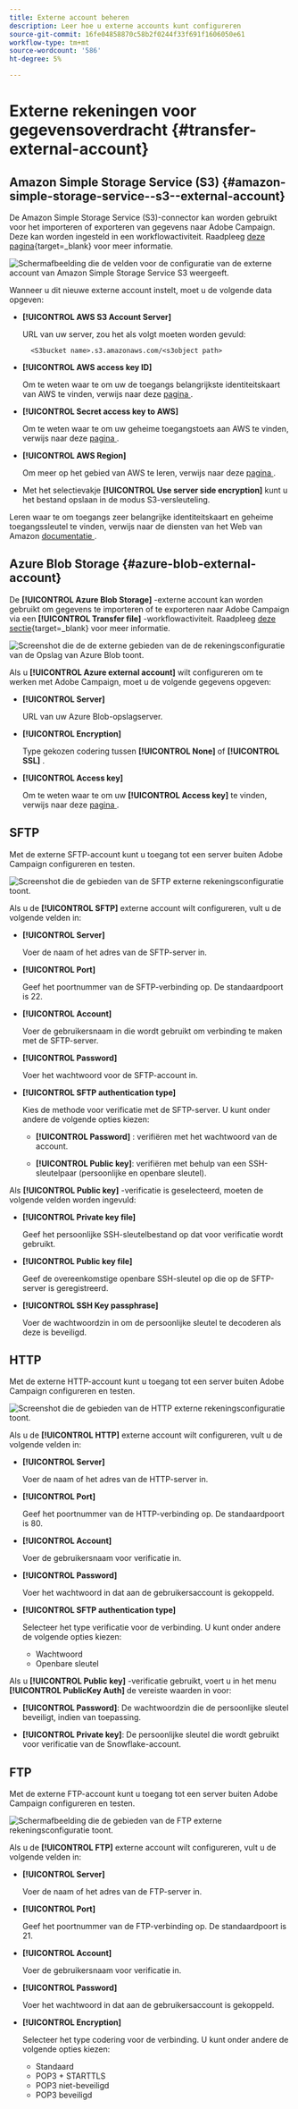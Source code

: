 ```yaml
---
title: Externe account beheren
description: Leer hoe u externe accounts kunt configureren
source-git-commit: 16fe04858870c58b2f0244f33f691f1606050e61
workflow-type: tm+mt
source-wordcount: '586'
ht-degree: 5%

---
```


# Externe rekeningen voor gegevensoverdracht {#transfer-external-account}

## Amazon Simple Storage Service (S3) {#amazon-simple-storage-service--s3--external-account}

De Amazon Simple Storage Service (S3)-connector kan worden gebruikt voor het importeren of exporteren van gegevens naar Adobe Campaign. Deze kan worden ingesteld in een workflowactiviteit. Raadpleeg [deze pagina](https://experienceleague.adobe.com/en/docs/campaign-web/v8/wf/design-workflows/transfer-file){target=_blank} voor meer informatie.

![ Schermafbeelding die de velden voor de configuratie van de externe account van Amazon Simple Storage Service S3 weergeeft.](assets/external-AWS.png)

Wanneer u dit nieuwe externe account instelt, moet u de volgende data opgeven:

* **[!UICONTROL AWS S3 Account Server]**

  URL van uw server, zou het als volgt moeten worden gevuld:

  `  <S3bucket name>.s3.amazonaws.com/<s3object path>`

* **[!UICONTROL AWS access key ID]**

  Om te weten waar te om uw de toegangs belangrijkste identiteitskaart van AWS te vinden, verwijs naar deze [ pagina ](https://docs.aws.amazon.com/general/latest/gr/aws-sec-cred-types.html#access-keys-and-secret-access-keys).

* **[!UICONTROL Secret access key to AWS]**

  Om te weten waar te om uw geheime toegangstoets aan AWS te vinden, verwijs naar deze [ pagina ](https://aws.amazon.com/fr/blogs/security/wheres-my-secret-access-key/).

* **[!UICONTROL AWS Region]**

  Om meer op het gebied van AWS te leren, verwijs naar deze [ pagina ](https://aws.amazon.com/about-aws/global-infrastructure/regions_az/).

* Met het selectievakje **[!UICONTROL Use server side encryption]** kunt u het bestand opslaan in de modus S3-versleuteling.

Leren waar te om toegangs zeer belangrijke identiteitskaart en geheime toegangssleutel te vinden, verwijs naar de diensten van het Web van Amazon [ documentatie ](https://docs.aws.amazon.com/general/latest/gr/aws-sec-cred-types.html#access-keys-and-secret-access-keys).

## Azure Blob Storage {#azure-blob-external-account}

De **[!UICONTROL Azure Blob Storage]** -externe account kan worden gebruikt om gegevens te importeren of te exporteren naar Adobe Campaign via een **[!UICONTROL Transfer file]** -workflowactiviteit. Raadpleeg [deze sectie](https://experienceleague.adobe.com/en/docs/campaign-web/v8/wf/design-workflows/transfer-file){target=_blank} voor meer informatie.

![ Screenshot die de de externe gebieden van de de rekeningsconfiguratie van de Opslag van Azure Blob toont.](assets/external-azure.png)

Als u **[!UICONTROL Azure external account]** wilt configureren om te werken met Adobe Campaign, moet u de volgende gegevens opgeven:

* **[!UICONTROL Server]**

  URL van uw Azure Blob-opslagserver.

* **[!UICONTROL Encryption]**

  Type gekozen codering tussen **[!UICONTROL None]** of **[!UICONTROL SSL]** .

* **[!UICONTROL Access key]**

  Om te weten waar te om uw **[!UICONTROL Access key]** te vinden, verwijs naar deze [ pagina ](https://docs.microsoft.com/en-us/azure/storage/common/storage-account-keys-manage?tabs=azure-portal).

## SFTP

Met de externe SFTP-account kunt u toegang tot een server buiten Adobe Campaign configureren en testen.

![ Screenshot die de gebieden van de SFTP externe rekeningsconfiguratie toont.](assets/ext-account-sftp.png)

Als u de **[!UICONTROL SFTP]** externe account wilt configureren, vult u de volgende velden in:

* **[!UICONTROL Server]**

  Voer de naam of het adres van de SFTP-server in.

* **[!UICONTROL Port]**

  Geef het poortnummer van de SFTP-verbinding op. De standaardpoort is 22.

* **[!UICONTROL Account]**

  Voer de gebruikersnaam in die wordt gebruikt om verbinding te maken met de SFTP-server.

* **[!UICONTROL Password]**

  Voer het wachtwoord voor de SFTP-account in.

* **[!UICONTROL SFTP authentication type]**

  Kies de methode voor verificatie met de SFTP-server. U kunt onder andere de volgende opties kiezen:

   * **[!UICONTROL Password]** : verifiëren met het wachtwoord van de account.

   * **[!UICONTROL Public key]**: verifiëren met behulp van een SSH-sleutelpaar (persoonlijke en openbare sleutel).

Als **[!UICONTROL Public key]** -verificatie is geselecteerd, moeten de volgende velden worden ingevuld:

* **[!UICONTROL Private key file]**

  Geef het persoonlijke SSH-sleutelbestand op dat voor verificatie wordt gebruikt.

* **[!UICONTROL Public key file]**

  Geef de overeenkomstige openbare SSH-sleutel op die op de SFTP-server is geregistreerd.

* **[!UICONTROL SSH Key passphrase]**

  Voer de wachtwoordzin in om de persoonlijke sleutel te decoderen als deze is beveiligd.

## HTTP

Met de externe HTTP-account kunt u toegang tot een server buiten Adobe Campaign configureren en testen.

![ Screenshot die de gebieden van de HTTP externe rekeningsconfiguratie toont.](assets/ext-account-http.png)

Als u de **[!UICONTROL HTTP]** externe account wilt configureren, vult u de volgende velden in:

* **[!UICONTROL Server]**

  Voer de naam of het adres van de HTTP-server in.

* **[!UICONTROL Port]**

  Geef het poortnummer van de HTTP-verbinding op. De standaardpoort is 80.

* **[!UICONTROL Account]**

  Voer de gebruikersnaam voor verificatie in.

* **[!UICONTROL Password]**

  Voer het wachtwoord in dat aan de gebruikersaccount is gekoppeld.

* **[!UICONTROL SFTP authentication type]**

  Selecteer het type verificatie voor de verbinding. U kunt onder andere de volgende opties kiezen:

   * Wachtwoord
   * Openbare sleutel

Als u **[!UICONTROL Public key]** -verificatie gebruikt, voert u in het menu **[!UICONTROL PublicKey Auth]** de vereiste waarden in voor:

* **[!UICONTROL Password]**: De wachtwoordzin die de persoonlijke sleutel beveiligt, indien van toepassing.

* **[!UICONTROL Private key]**: De persoonlijke sleutel die wordt gebruikt voor verificatie van de Snowflake-account.



## FTP

Met de externe FTP-account kunt u toegang tot een server buiten Adobe Campaign configureren en testen.

![ Schermafbeelding die de gebieden van de FTP externe rekeningsconfiguratie toont.](assets/ext-account-ftp.png)

Als u de **[!UICONTROL FTP]** externe account wilt configureren, vult u de volgende velden in:

* **[!UICONTROL Server]**

  Voer de naam of het adres van de FTP-server in.

* **[!UICONTROL Port]**

  Geef het poortnummer van de FTP-verbinding op. De standaardpoort is 21.

* **[!UICONTROL Account]**

  Voer de gebruikersnaam voor verificatie in.

* **[!UICONTROL Password]**

  Voer het wachtwoord in dat aan de gebruikersaccount is gekoppeld.

* **[!UICONTROL Encryption]**

  Selecteer het type codering voor de verbinding. U kunt onder andere de volgende opties kiezen:

   * Standaard
   * POP3 + STARTTLS
   * POP3 niet-beveiligd
   * POP3 beveiligd